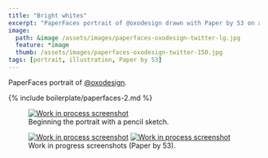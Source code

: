 ```yaml
---
title: "Bright whites"
excerpt: "PaperFaces portrait of @oxodesign drawn with Paper by 53 on an iPad."
image: 
  path: &image /assets/images/paperfaces-oxodesign-twitter-lg.jpg 
  feature: *image
  thumb: /assets/images/paperfaces-oxodesign-twitter-150.jpg
tags: [portrait, illustration, Paper by 53]
---
```


PaperFaces portrait of <a href="http://twitter.com/oxodesign">@oxodesign</a>.

{% include boilerplate/paperfaces-2.md %}

<figure>
	<a href="{{ site.url }}/assets/images/paperfaces-oxodesign-process-1-lg.jpg"><img src="{{ site.url }}/assets/images/paperfaces-oxodesign-process-1-750.jpg" alt="Work in process screenshot"></a>
	<figcaption>Beginning the portrait with a pencil sketch.</figcaption>
</figure>

<figure class="half">
	<a href="{{ site.url }}/assets/images/paperfaces-oxodesign-process-2-lg.jpg"><img src="{{ site.url }}/assets/images/paperfaces-oxodesign-process-2-600.jpg" alt="Work in process screenshot"></a>
	<a href="{{ site.url }}/assets/images/paperfaces-oxodesign-process-3-lg.jpg"><img src="{{ site.url }}/assets/images/paperfaces-oxodesign-process-3-600.jpg" alt="Work in process screenshot"></a>
	<figcaption>Work in progress screenshots (Paper by 53).</figcaption>
</figure>